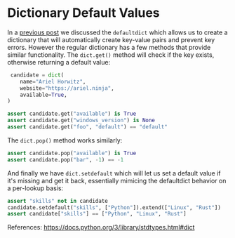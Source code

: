 # Dictionary Default Values

In a [previous post](/tips/018-collections-defaultdict.md) we discussed the `defaultdict` which allows us to create a dictionary that will automatically create key-value pairs and prevent key errors. However the regular dictionary has a few methods that provide similar functionality. The `dict.get()` method will check if the key exists, otherwise returning a default value:
```python
 candidate = dict(
    name="Ariel Horwitz",
    website="https://ariel.ninja",
    available=True,
)

assert candidate.get("available") is True
assert candidate.get("windows_version") is None
assert candidate.get("foo", "default") == "default"
```

The `dict.pop()` method works similarly:
```python
assert candidate.pop("available") is True
assert candidate.pop("bar", -1) == -1
```

And finally we have `dict.setdefault` which will let us set a default value if it's missing and get it back, essentially mimicing the defaultdict behavior on a per-lookup basis:
```python
assert "skills" not in candidate
candidate.setdefault("skills", ["Python"]).extend(["Linux", "Rust"])
assert candidate["skills"] == ["Python", "Linux", "Rust"]
```

References:
https://docs.python.org/3/library/stdtypes.html#dict
